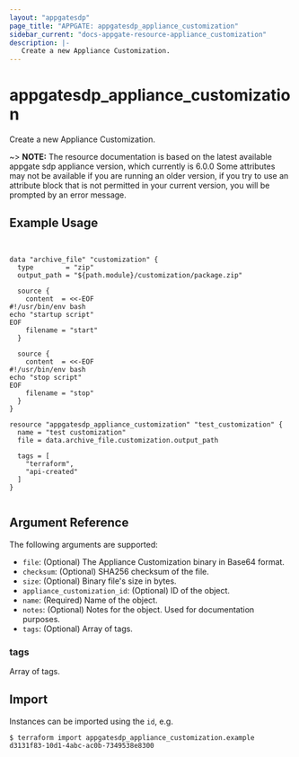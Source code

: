 ```yaml
---
layout: "appgatesdp"
page_title: "APPGATE: appgatesdp_appliance_customization"
sidebar_current: "docs-appgate-resource-appliance_customization"
description: |-
   Create a new Appliance Customization.
---
```


# appgatesdp_appliance_customization

Create a new Appliance Customization.

~> **NOTE:**  The resource documentation is based on the latest available appgate sdp appliance version, which currently is 6.0.0
Some attributes may not be available if you are running an older version, if you try to use an attribute block that is not permitted in your current version, you will be prompted by an error message.


## Example Usage

```hcl


data "archive_file" "customization" {
  type        = "zip"
  output_path = "${path.module}/customization/package.zip"

  source {
    content  = <<-EOF
#!/usr/bin/env bash
echo "startup script"
EOF
    filename = "start"
  }

  source {
    content  = <<-EOF
#!/usr/bin/env bash
echo "stop script"
EOF
    filename = "stop"
  }
}

resource "appgatesdp_appliance_customization" "test_customization" {
  name = "test customization"
  file = data.archive_file.customization.output_path

  tags = [
    "terraform",
    "api-created"
  ]
}


```


## Argument Reference

The following arguments are supported:


* `file`: (Optional) The Appliance Customization binary in Base64 format.
* `checksum`: (Optional) SHA256 checksum of the file.
* `size`: (Optional) Binary file's size in bytes.
* `appliance_customization_id`: (Optional) ID of the object.
* `name`: (Required) Name of the object.
* `notes`: (Optional) Notes for the object. Used for documentation purposes.
* `tags`: (Optional) Array of tags.


### tags
Array of tags.




## Import

Instances can be imported using the `id`, e.g.

```
$ terraform import appgatesdp_appliance_customization.example d3131f83-10d1-4abc-ac0b-7349538e8300
```
